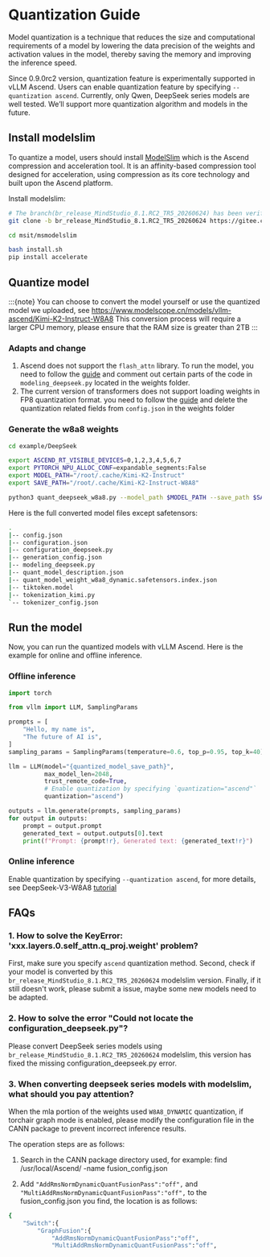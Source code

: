# Quantization Guide

Model quantization is a technique that reduces the size and computational requirements of a model by lowering the data precision of the weights and activation values in the model, thereby saving the memory and improving the inference speed.

Since 0.9.0rc2 version, quantization feature is experimentally supported in vLLM Ascend. Users can enable quantization feature by specifying `--quantization ascend`. Currently, only Qwen, DeepSeek series models are well tested. We’ll support more quantization algorithm and models in the future.

## Install modelslim

To quantize a model, users should install [ModelSlim](https://gitee.com/ascend/msit/blob/master/msmodelslim/README.md) which is the Ascend compression and acceleration tool. It is an affinity-based compression tool designed for acceleration, using compression as its core technology and built upon the Ascend platform.

Install modelslim:

```bash
# The branch(br_release_MindStudio_8.1.RC2_TR5_20260624) has been verified
git clone -b br_release_MindStudio_8.1.RC2_TR5_20260624 https://gitee.com/ascend/msit

cd msit/msmodelslim

bash install.sh
pip install accelerate
```

## Quantize model

:::{note}
You can choose to convert the model yourself or use the quantized model we uploaded,
see https://www.modelscope.cn/models/vllm-ascend/Kimi-K2-Instruct-W8A8
This conversion process will require a larger CPU memory, please ensure that the RAM size is greater than 2TB
:::

### Adapts and change
1. Ascend does not support the `flash_attn` library. To run the model, you need to follow the [guide](https://gitee.com/ascend/msit/blob/master/msmodelslim/example/DeepSeek/README.md#deepseek-v3r1) and comment out certain parts of the code in `modeling_deepseek.py` located in the weights folder.
2. The current version of transformers does not support loading weights in FP8 quantization format. you need to follow the [guide](https://gitee.com/ascend/msit/blob/master/msmodelslim/example/DeepSeek/README.md#deepseek-v3r1) and delete the quantization related fields from `config.json` in the weights folder

### Generate the w8a8 weights

```bash
cd example/DeepSeek

export ASCEND_RT_VISIBLE_DEVICES=0,1,2,3,4,5,6,7
export PYTORCH_NPU_ALLOC_CONF=expandable_segments:False
export MODEL_PATH="/root/.cache/Kimi-K2-Instruct"
export SAVE_PATH="/root/.cache/Kimi-K2-Instruct-W8A8"

python3 quant_deepseek_w8a8.py --model_path $MODEL_PATH --save_path $SAVE_PATH --batch_size 4
```

Here is the full converted model files except safetensors:

```bash
.
|-- config.json
|-- configuration.json
|-- configuration_deepseek.py
|-- generation_config.json
|-- modeling_deepseek.py
|-- quant_model_description.json
|-- quant_model_weight_w8a8_dynamic.safetensors.index.json
|-- tiktoken.model
|-- tokenization_kimi.py
`-- tokenizer_config.json
```

## Run the model

Now, you can run the quantized models with vLLM Ascend. Here is the example for online and offline inference.

### Offline inference

```python
import torch

from vllm import LLM, SamplingParams

prompts = [
    "Hello, my name is",
    "The future of AI is",
]
sampling_params = SamplingParams(temperature=0.6, top_p=0.95, top_k=40)

llm = LLM(model="{quantized_model_save_path}",
          max_model_len=2048,
          trust_remote_code=True,
          # Enable quantization by specifying `quantization="ascend"`
          quantization="ascend")

outputs = llm.generate(prompts, sampling_params)
for output in outputs:
    prompt = output.prompt
    generated_text = output.outputs[0].text
    print(f"Prompt: {prompt!r}, Generated text: {generated_text!r}")
```

### Online inference

Enable quantization by specifying `--quantization ascend`, for more details, see DeepSeek-V3-W8A8 [tutorial](https://vllm-ascend.readthedocs.io/en/latest/tutorials/multi_node.html)

## FAQs

### 1. How to solve the KeyError: 'xxx.layers.0.self_attn.q_proj.weight' problem?

First, make sure you specify `ascend` quantization method. Second, check if your model is converted by this `br_release_MindStudio_8.1.RC2_TR5_20260624` modelslim version. Finally, if it still doesn't work, please
submit a issue, maybe some new models need to be adapted.

### 2. How to solve the error "Could not locate the configuration_deepseek.py"?

Please convert DeepSeek series models using `br_release_MindStudio_8.1.RC2_TR5_20260624` modelslim, this version has fixed the missing configuration_deepseek.py error.

### 3. When converting deepseek series models with modelslim, what should you pay attention?

When the mla portion of the weights used `W8A8_DYNAMIC` quantization, if torchair graph mode is enabled, please modify the configuration file in the CANN package to prevent incorrect inference results.

The operation steps are as follows:

1. Search in the CANN package directory used, for example:
find /usr/local/Ascend/ -name fusion_config.json

2. Add `"AddRmsNormDynamicQuantFusionPass":"off",` and `"MultiAddRmsNormDynamicQuantFusionPass":"off",` to the fusion_config.json you find, the location is as follows:

```bash
{
    "Switch":{
        "GraphFusion":{
            "AddRmsNormDynamicQuantFusionPass":"off",
            "MultiAddRmsNormDynamicQuantFusionPass":"off",
```

